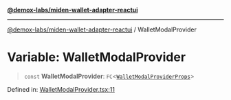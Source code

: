 [**@demox-labs/miden-wallet-adapter-reactui**](../README.md)

***

[@demox-labs/miden-wallet-adapter-reactui](../globals.md) / WalletModalProvider

# Variable: WalletModalProvider

> `const` **WalletModalProvider**: `FC`\<[`WalletModalProviderProps`](../interfaces/WalletModalProviderProps.md)\>

Defined in: [WalletModalProvider.tsx:11](https://github.com/demox-labs/miden-wallet-adapter/blob/dace41a6cc08c0bf9f794ef1f69e3b9bfa985444/packages/ui/src/WalletModalProvider.tsx#L11)
